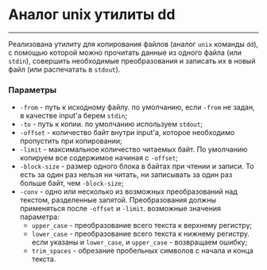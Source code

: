 # Аналог unix утилиты dd

---

Реализована утилиту для копирования файлов (аналог `unix` команды `dd`),
с помощью которой можно прочитать данные из одного файла (или `stdin`),
совершить необходимые преобразования и записать их в новый файл (или распечатать в `stdout`).

### Параметры

* `-from` - путь к исходному файлу. по умолчанию, если `-from` не задан, в качестве input'а берем `stdin`;
* `-to` - путь к копии. по умолчанию используем `stdout`;
* `-offset` - количество байт внутри input'а, которое необходимо пропустить при копировании;
* `-limit` - максимальное количество читаемых байт. По умолчанию копируем все содержимое начиная с `-offset`;
* `-block-size` - размер одного блока в байтах при чтении и записи. То есть за один раз нельзя ни читать, ни записывать за один раз больше байт, чем `-block-size`;
* `-conv` - одно или несколько из возможных преобразований над текстом, разделенные запятой. Преобразования должны применяться после `-offset` и `-limit`.
возможные значения параметра:
   - `upper_case` - преобразование всего текста к верхнему регистру;
   - `lower_case` - преобразование всего текста к нижнему регистру.
     если указаны и `lower_case`, и `upper_case` - возвращаем ошибку;
   - `trim_spaces` - обрезание пробельных символов с начала и конца текста.
